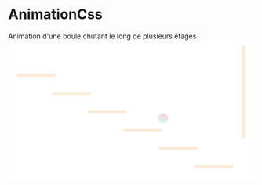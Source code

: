 # AnimationCss
Animation d'une boule chutant le long de plusieurs étages
![alt text](https://github.com/Kenedy-GBESSI/AnimationCss/blob/main/AnimationCss.png?raw=true)
